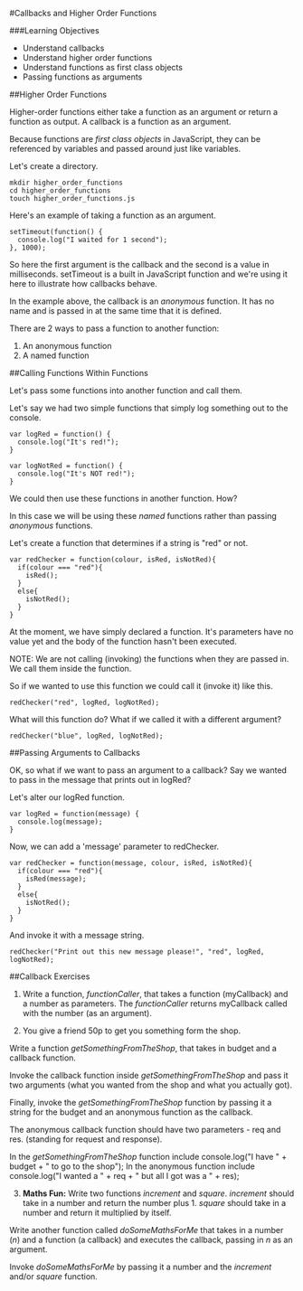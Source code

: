 #Callbacks and Higher Order Functions

###Learning Objectives
- Understand callbacks
- Understand higher order functions
- Understand functions as first class objects
- Passing functions as arguments

##Higher Order Functions

Higher-order functions either take a function as an argument or return a function as output. A callback is a function as an argument.

Because functions are *first class objects* in JavaScript, they can be referenced by variables and passed around just like variables.

Let's create a directory. 

```
mkdir higher_order_functions
cd higher_order_functions
touch higher_order_functions.js
```

Here's an example of taking a function as an argument.

```
setTimeout(function() {
  console.log("I waited for 1 second");
}, 1000);
```

So here the first argument is the callback and the second is a value in milliseconds. setTimeout is a built in JavaScript function and we're using it here to illustrate how callbacks behave. 

In the example above, the callback is an *anonymous* function. It has no name and is passed in at the same time that it is defined.

There are 2 ways to pass a function to another function:
1. An anonymous function
2. A named function

##Calling Functions Within Functions

Let's pass some functions into another function and call them.

Let's say we had two simple functions that simply log something out to the console.

```
var logRed = function() {
  console.log("It's red!");
}

var logNotRed = function() {
  console.log("It's NOT red!");
}
```

We could then use these functions in another function. How?

In this case we will be using these *named* functions rather than passing *anonymous* functions.

Let's create a function that determines if a string is "red" or not.


```
var redChecker = function(colour, isRed, isNotRed){
  if(colour === "red"){
    isRed();
  }
  else{
    isNotRed();
  }
}
```
At the moment, we have simply declared a function. It's parameters have no value yet and the body of the function hasn't been executed.

NOTE: We are not calling (invoking) the functions when they are passed in. We call them inside the function.

So if we wanted to use this function we could call it (invoke it) like this.

```
redChecker("red", logRed, logNotRed);
```

What will this function do? What if we called it with a different argument?

```
redChecker("blue", logRed, logNotRed);
```

##Passing Arguments to Callbacks

OK, so what if we want to pass an argument to a callback? Say we wanted to pass in the message that prints out in logRed?

Let's alter our logRed function.

```
var logRed = function(message) {
  console.log(message);
}
```

Now, we can add a 'message' parameter to redChecker.

```
var redChecker = function(message, colour, isRed, isNotRed){
  if(colour === "red"){
    isRed(message);
  }
  else{
    isNotRed();
  }
}
```
And invoke it with a message string.

```
redChecker("Print out this new message please!", "red", logRed, logNotRed);
```

##Callback Exercises

1. Write a function, *functionCaller*, that takes a function (myCallback) and a number as parameters. The *functionCaller* returns myCallback called with the number (as an argument).


2. You give a friend 50p to get you something form the shop.

  Write a function *getSomethingFromTheShop*, that takes in budget and a callback function.

  Invoke the callback function inside *getSomethingFromTheShop* and pass it two arguments (what you wanted from the shop and what you actually got).

  Finally, invoke the *getSomethingFromTheShop* function by passing it a string for the budget and an anonymous function as the callback.

  The anonymous callback function should have two parameters - req and res. (standing for request and response).

  In the *getSomethingFromTheShop* function include console.log("I have " + budget + " to go to the shop");
  In the anonymous function include console.log("I wanted a " + req + " but all I got was a " + res);

3. **Maths Fun:** Write two functions *increment* and *square*. *increment* should take in a number and return the number plus 1. *square* should take in a number and return it multiplied by itself.

  Write another function called *doSomeMathsForMe* that takes in a number (*n*) and a function (a callback) and executes the callback, passing in *n* as an argument.

  Invoke *doSomeMathsForMe* by passing it a number and the *increment* and/or *square* function.

